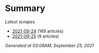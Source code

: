 # Summary
*Latest scrapes*
* [2021-09-24](https://github.com/nuuuwan/news_lk/blob/data/news_lk.2021-09-24.json) (169 articles)
* [2021-09-25](https://github.com/nuuuwan/news_lk/blob/data/news_lk.2021-09-25.json) (9 articles)

*Generated at 03:08AM, September 25, 2021*